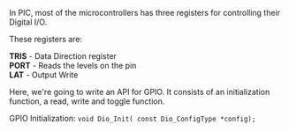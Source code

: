 In PIC, most of the microcontrollers has three registers for controlling their Digital I/O.

These registers are:

**TRIS** - Data Direction register\
**PORT** - Reads the levels on the pin\
**LAT** - Output Write

Here, we're going to write an API for GPIO. It consists of an initialization function, a read, write and toggle function.

GPIO Initialization:
`
void Dio_Init( const Dio_ConfigType *config);
`
